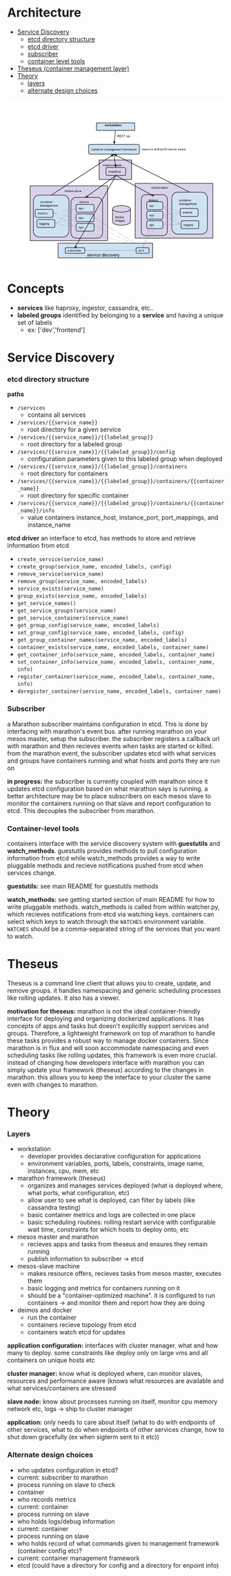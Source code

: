 # Architecture

- [Service Discovery](#service-discovery)
	- [etcd directory structure](#etcd-directory-structure)
	- [etcd driver](#etcd-driver)
	- [subscriber](#subscriber)
	- [container level tools](#container-level-tools)
- [Theseus (container management layer)](#theseus)
- [Theory](#theory)
	- [layers](#layers)
	- [alternate design choices](#alternate-design-choices)

<img src='/comparisons/mesos-kub.png'></img>

# Concepts

* __services__ like haproxy, ingestor, cassandra, etc..
* __labeled groups__ identified by belonging to a __service__ and having a unique set of labels 
	* ex: ['dev','frontend'] 

# Service Discovery

### etcd directory structure

__paths__
* `/services`
	* contains all services
* `/services/{{service_name}}`
	* root directory for a given service
* `/services/{{service_name}}/{{labeled_group}}`
	* root directory for a labeled group
* `/services/{{service_name}}/{{labeled_group}}/config`
	* configuration parameters given to this labeled group when deployed
* `/services/{{service_name}}/{{labeled_group}}/containers`
	* root directory for containers
* `/services/{{service_name}}/{{labeled_group}}/containers/{{container_name}}`
	* root directory for specific container
* `/services/{{service_name}}/{{labeled_group}}/containers/{{container_name}}/info`
	* value containers instance_host, instance_port, port_mappings, and instance_name	

__etcd driver__
an interface to etcd, has methods to store and retrieve information from etcd
* `create_service(service_name)`
* `create_group(service_name, encoded_labels, config)`
* `remove_service(service_name)`
* `remove_group(service_name, encoded_labels)`
* `service_exists(service_name)`
* `group_exists(service_name, encoded_labels)`
* `get_service_names()`
* `get_service_groups(service_name)`
* `get_service_containers(service_name)`
* `get_group_config(service_name, encoded_labels)`
* `set_group_config(service_name, encoded_labels, config)`
* `get_group_container_names(service_name, encoded_labels)`
* `container_exists(service_name, encoded_labels, container_name)`
* `get_container_info(service_name, encoded_labels, container_name)`
* `set_container_info(service_name, encoded_labels, container_name, info)`
* `register_container(service_name, encoded_labels, container_name, info)`
* `deregister_container(service_name, encoded_labels, container_name)`

### Subscriber

a Marathon subscriber maintains configuration in etcd. This is done by interfacing with marathon's event bus. after running marathon
on your mesos master, setup the subscriber. the subscriber registers a callback url with marathon and then recieves events
when tasks are started or killed. from the marathon event, the subscriber updates etcd with what services and groups have containers
running and what hosts and ports they are run on

__in progress:__ the subscriber is currently coupled with marathon since it updates etcd configuration based on what marathon says is running.
a better architecture may be to place subscribers on each mesos slave to monitor the containers running on that slave and report configuration 
to etcd. This decouples the subscriber from marathon.

### Container-level tools

containers interface with the service discovery system with __guestutils__ and __watch_methods__. guestutils provides methods to pull configuration
information from etcd while watch_methods provides a way to write pluggable methods and recieve notifications pushed from etcd
when services change. 

__guestutils:__ see main README for guestutils methods

__watch_methods:__ see getting started section of main README for how to write pluggable methods.
watch_methods is called from within watcher.py, which recieves notifications from etcd via watching keys. containers can 
select which keys to watch through the `WATCHES` environment variable. `WATCHES` should be a comma-separated string of the 
services that you want to watch.


# Theseus

Theseus is a command line client that allows you to create, update, and remove groups. 
it handles namespacing and generic scheduling processes like rolling updates.
It also has a viewer.

__motivation for theseus:__ marathon is not the ideal container-friendly interface for deploying and organizing dockerized applications.
it has concepts of apps and tasks but doesn't explicitly support services and groups. Therefore, a lightweight framework on top of marathon
to handle these tasks provides a robust way to manage docker containers. Since marathon is in flux and will soon accommodate namespacing 
and even scheduling tasks like rolling updates, this framework is even more crucial. instead of changing how developers interface with marathon
you can simply update your framework (theseus) according to the changes in marathon. this allows you to keep the interface
to your cluster the same even with changes to marathon.

# Theory

### Layers
* workstation
  * developer provides declarative configuration for applications
  * environment variables, ports, labels, constraints, image name, instances, cpu, mem, etc
* marathon framework (theseus)
  * organizes and manages services deployed (what is deployed where, what ports, what configuration, etc)
  * allow user to see what is deployed, can filter by labels (like cassandra testing)
  * basic container metrics and logs are collected in one place
  * basic scheduling routines: rolling restart service with configurable wait time, constraints for which hosts to deploy onto, etc
* mesos master and marathon
  * recieves apps and tasks from theseus and ensures they remain running
  * publish information to subscriber -> etcd
* mesos-slave machine
  * makes resource offers, recieves tasks from mesos master, executes them
  * basic logging and metrics for containers running on it 
  * should be a "container-optimized machine". it is configured to run containers -> and monitor them and report how they are doing
* deimos and docker
  * run the container
  * containers recieve topology from etcd
  * containers watch etcd for updates

__application configuration:__ interfaces with cluster manager. what and how many to deploy. some constraints like deploy only on large vms and all containers on unique hosts etc

__cluster manager:__ know what is deployed where, can monitor slaves, resources and performance aware (knows what resources are
available and what services/containers are stressed

__slave node:__ know about processes running on itself, monitor cpu memory network etc, logs -> ship to cluster manager

__application:__ only needs to care about itself (what to do with endpoints of other services, 
what to do when endpoints of other services change, how to shut down gracefully (ex when sigterm sent to it etc))


### Alternate design choices
* who updates configuration in etcd?
 * current: subscriber to marathon
 * process running on slave to check
 * container
* who records metrics
 * current: container
 * process running on slave
* who holds logs/debug information
 * current: container
 * process running on slave
* who holds record of what commands given to management framework (container config etc)?
 * current: container management framework
 * etcd (could have a directory for config and a directory for enpoint info)
